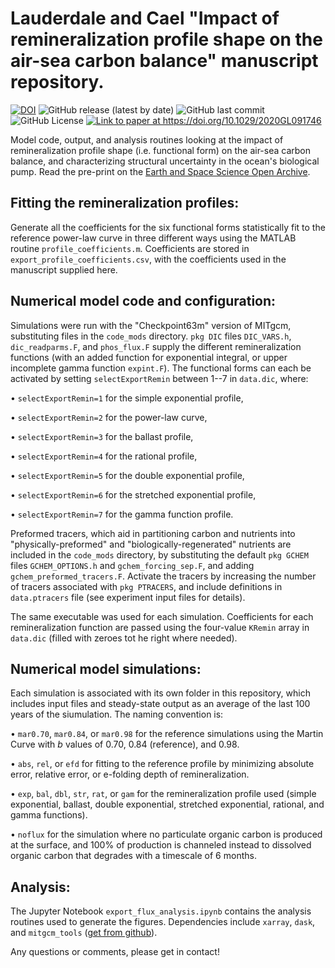 # Lauderdale and Cael "Impact of remineralization profile shape on the air-sea carbon balance" manuscript repository.
[![DOI](https://zenodo.org/badge/207910435.svg)](https://zenodo.org/badge/latestdoi/207910435)
![GitHub release (latest by date)](https://img.shields.io/github/v/release/seamanticscience/Lauderdale_and_Cael_2021_GRL?color=1b3370)
![GitHub last commit](https://img.shields.io/github/last-commit/seamanticscience/Lauderdale_and_Cael_2021_GRL?color=f44323)
![GitHub License](https://img.shields.io/github/license/seamanticscience/Lauderdale_and_Cael_2021_GRL?color=ffa500)
<a href="https://doi.org/10.1029/2020GL091746"><img src="http://img.shields.io/badge/paper%20link-doi:10.1029%2F2020GL091746-lightgrey.svg" alt="Link to paper at https://doi.org/10.1029/2020GL091746"></a>

Model  code, output, and analysis routines looking at the impact of remineralization profile shape (i.e. functional form) on the air-sea carbon balance, and characterizing structural uncertainty in the ocean's biological pump. Read the pre-print on the [Earth and Space Science Open Archive](https://www.essoar.org/doi/abs/10.1002/essoar.10504824.1).

## Fitting the remineralization profiles:
Generate all the coefficients for the six functional forms statistically fit to the reference power-law curve in three different ways using the MATLAB routine `profile_coefficients.m`. Coefficients are stored in `export_profile_coefficients.csv`, with the coefficients used in the manuscript supplied here.

## Numerical model code and configuration:
Simulations were run with the "Checkpoint63m" version of MITgcm, substituting files in the `code_mods` directory. `pkg DIC` files `DIC_VARS.h`, `dic_readparms.F`, and `phos_flux.F` supply the different remineralization functions (with an added function for exponential integral, or upper incomplete gamma function `expint.F`). The functional forms can each be activated by setting `selectExportRemin` between 1--7 in `data.dic`, where:

• `selectExportRemin=1` for the simple exponential profile,

• `selectExportRemin=2` for the power-law curve,

• `selectExportRemin=3` for the ballast profile,

• `selectExportRemin=4` for the rational profile,

• `selectExportRemin=5` for the double exponential profile,

• `selectExportRemin=6` for the stretched exponential profile,

• `selectExportRemin=7` for the gamma function profile.

Preformed tracers, which aid in partitioning carbon and nutrients into "physically-preformed" and "biologically-regenerated" nutrients are included in the `code_mods` directory, by substituting the default `pkg GCHEM` files `GCHEM_OPTIONS.h` and `gchem_forcing_sep.F`, and adding `gchem_preformed_tracers.F`. Activate the tracers by increasing the number of tracers associated with `pkg PTRACERS`, and include definitions in `data.ptracers` file (see experiment input files for details). 

The same executable was used for each simulation. Coefficients for each remineralization function are passed using the four-value `KRemin` array in `data.dic` (filled with zeroes tot he right where needed).

## Numerical model simulations:
Each simulation is associated with its own folder in this repository, which includes input files and steady-state output as an average of the last 100 years of the siumulation. The naming convention is:

• `mar0.70`, `mar0.84`, or `mar0.98` for the reference simulations using the Martin Curve with _b_ values of 0.70, 0.84 (reference), and 0.98.

• `abs`, `rel`, or `efd` for fitting to the reference profile by minimizing absolute error, relative error, or e-folding depth of remineralization.

• `exp`, `bal`, `dbl`, `str`, `rat`, or `gam` for the remineralization profile used (simple exponential, ballast, double exponential, stretched exponential, rational, and gamma functions).

• `noflux` for the simulation where no particulate organic carbon is produced at the surface, and 100% of production is channeled instead to dissolved organic carbon that degrades with a timescale of 6 months.

## Analysis:
The Jupyter Notebook `export_flux_analysis.ipynb` contains the analysis routines used to generate the figures. Dependencies include `xarray`, `dask`, and `mitgcm_tools` ([get from github](https://github.com/seamanticscience/mitgcm_tools)).

Any questions or comments, please get in contact!
